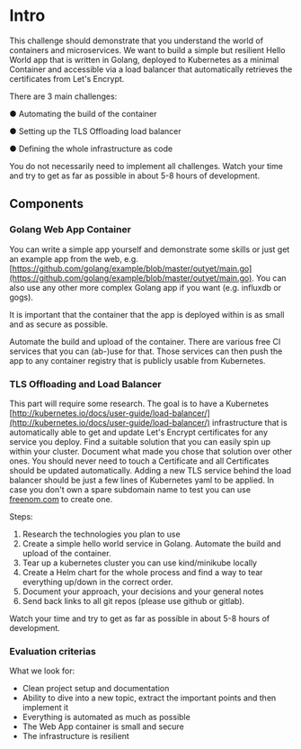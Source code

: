 # Intro

This challenge should demonstrate that you understand the world of containers and microservices. We want to build a simple but resilient Hello World app that is written in Golang, deployed to Kubernetes as a minimal Container and accessible via a load balancer that automatically retrieves the certificates from Let's Encrypt.

There are 3 main challenges:

● Automating the build of the container

● Setting up the TLS Offloading load balancer

● Defining the whole infrastructure as code

You do not necessarily need to implement all challenges. Watch your time and try to get as far as possible in about 5-8 hours of development.

## Components

### Golang Web App Container

You can write a simple app yourself and demonstrate some skills or just get an example app from the web, e.g. [https://github.com/golang/example/blob/master/outyet/main.go](https://github.com/golang/example/blob/master/outyet/main.go). You can also use any other more complex Golang app if you want (e.g. influxdb or gogs).

It is important that the container that the app is deployed within is as small and as secure as possible.

Automate the build and upload of the container. There are various free CI services that you can (ab-)use for that. Those services can then push the app to any container registry that is publicly usable from Kubernetes.

### TLS Offloading and Load Balancer

This part will require some research. The goal is to have a Kubernetes [http://kubernetes.io/docs/user-guide/load-balancer/](http://kubernetes.io/docs/user-guide/load-balancer/) infrastructure that is automatically able to get and update Let's Encrypt certificates for any service you deploy. Find a suitable solution that you can easily spin up within your cluster. Document what made you chose that solution over other ones. You should never need to touch a Certificate and all Certificates should be updated automatically. Adding a new TLS service behind the load balancer should be just a few lines of Kubernetes yaml to be applied. In case you don't own a spare subdomain name to test you can use [freenom.com](http://freenom.com/) to create one.

Steps:

1. Research the technologies you plan to use
2. Create a simple hello world service in Golang. Automate the build and upload of the container.
3. Tear up a kubernetes cluster you can use kind/minikube locally
4. Create a Helm chart for the whole process and find a way to tear everything up/down in the correct order.
5. Document your approach, your decisions and your general notes
6. Send back links to all git repos (please use github or gitlab).

Watch your time and try to get as far as possible in about 5-8 hours of development.

### Evaluation criterias

What we look for:

- Clean project setup and documentation
- Ability to dive into a new topic, extract the important points and then implement it
- Everything is automated as much as possible
- The Web App container is small and secure
- The infrastructure is resilient

